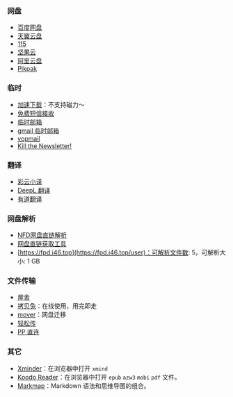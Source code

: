 ### 网盘

- [百度网盘](https://pan.baidu.com/disk/main#/index?category=all)
- [天翼云盘](https://cloud.189.cn/)
- [115](https://115.com/)
- [坚果云](https://www.jianguoyun.com/)
- [阿里云盘](https://www.aliyundrive.com/)
- [Pikpak](https://mypikpak.com/)

### 临时

- [加速下载](https://d.serctl.com/)：不支持磁力～
- [免费短信接收](https://jiemahao.com/)
- [临时邮箱](https://www.linshiyouxiang.net/)
- [gmail 临时邮箱](https://www.emailnator.com/)
- [yopmail](http://www.yopmail.com/zh/)
- [Kill the Newsletter!](https://kill-the-newsletter.com/)

### 翻译

- [彩云小译](https://fanyi.caiyunapp.com/#/)
- [DeepL 翻译](https://www.deepl.com/translator)
- [有道翻译](https://fanyi.youdao.com/index.html#/)

### 网盘解析

- [NFD网盘直链解析](https://lz.qaiu.top/)
- [网盘直链获取工具](https://link.gimhoy.com/)
- [https://fpd.i46.top](https://fpd.i46.top/user)：可解析文件数: 5，可解析大小: 1 GB

### 文件传输

- [屋舍](https://www.uhsea.com/)
- [拷贝兔](https://cp.anyknew.com/)：在线使用，用完即走
- [mover](https://app.mover.io/)：网盘迁移
- [轻松传](https://easychuan.cn/)
- [PP 直连](https://www.ppzhilian.com/)

### 其它

- [Xminder](https://xiaojuzi.fun/Xminder/edit.html)：在浏览器中打开 `xmind`
- [Koodo Reader](https://web.koodoreader.com/#/manager/empty)：在浏览器中打开 `epub` `azw3` `mobi` `pdf` 文件。
- [Markmap](https://markmap.js.org/)：Markdown 语法和思维导图的组合。
